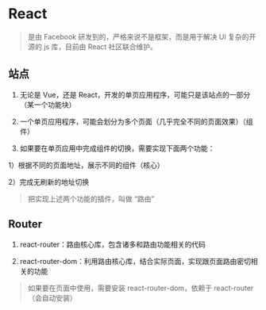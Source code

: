 # React

> 是由 Facebook 研发到的，严格来说不是框架，而是用于解决 UI 复杂的开源的 js 库，目前由 React 社区联合维护。

## 站点

1. 无论是 Vue，还是 React，开发的单页应用程序，可能只是该站点的一部分（某一个功能块）

2. 一个单页应用程序，可能会划分为多个页面（几乎完全不同的页面效果）（组件）

3. 如果要在单页应用中完成组件的切换，需要实现下面两个功能：

1）根据不同的页面地址，展示不同的组件（核心）

2）完成无刷新的地址切换

> 把实现上述两个功能的插件，叫做 “路由”

## Router

1. react-router：路由核心库，包含诸多和路由功能相关的代码

2. react-router-dom：利用路由核心库，结合实际页面，实现跟页面路由密切相关的功能

> 如果要在页面中使用，需要安装 react-router-dom，依赖于 react-router（会自动安装）
